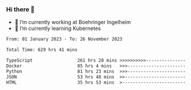 ### Hi there 👋
- 🔭 I’m currently working at Boehringer Ingelheim
- 🌱 I’m currently learning Kubernetes

 
<!--START_SECTION:waka-->

```txt
From: 01 January 2023 - To: 26 November 2023

Total Time: 629 hrs 41 mins

TypeScript                 261 hrs 28 mins >>>>>>>>>>---------------   41.52 %
Docker                     85 hrs 4 mins   >>>----------------------   13.51 %
Python                     81 hrs 23 mins  >>>----------------------   12.93 %
JSON                       53 hrs 48 mins  >>-----------------------   08.54 %
HTML                       35 hrs 53 mins  >------------------------   05.70 %
```

<!--END_SECTION:waka-->

 
